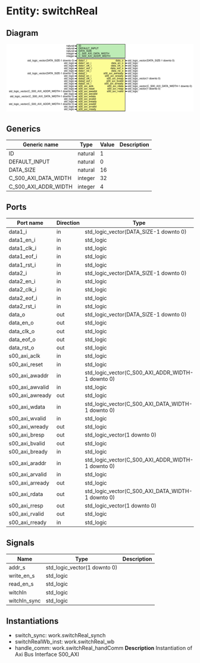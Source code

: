 # Entity: switchReal

## Diagram

![Diagram](switchReal.svg "Diagram")
## Generics

| Generic name         | Type    | Value | Description |
| -------------------- | ------- | ----- | ----------- |
| ID                   | natural | 1     |             |
| DEFAULT_INPUT        | natural | 0     |             |
| DATA_SIZE            | natural | 16    |             |
| C_S00_AXI_DATA_WIDTH | integer | 32    |             |
| C_S00_AXI_ADDR_WIDTH | integer | 4     |             |
## Ports

| Port name       | Direction | Type                                              | Description |
| --------------- | --------- | ------------------------------------------------- | ----------- |
| data1_i         | in        | std_logic_vector(DATA_SIZE-1 downto 0)            |             |
| data1_en_i      | in        | std_logic                                         |             |
| data1_clk_i     | in        | std_logic                                         |             |
| data1_eof_i     | in        | std_logic                                         |             |
| data1_rst_i     | in        | std_logic                                         |             |
| data2_i         | in        | std_logic_vector(DATA_SIZE-1 downto 0)            |             |
| data2_en_i      | in        | std_logic                                         |             |
| data2_clk_i     | in        | std_logic                                         |             |
| data2_eof_i     | in        | std_logic                                         |             |
| data2_rst_i     | in        | std_logic                                         |             |
| data_o          | out       | std_logic_vector(DATA_SIZE-1 downto 0)            |             |
| data_en_o       | out       | std_logic                                         |             |
| data_clk_o      | out       | std_logic                                         |             |
| data_eof_o      | out       | std_logic                                         |             |
| data_rst_o      | out       | std_logic                                         |             |
| s00_axi_aclk    | in        | std_logic                                         |             |
| s00_axi_reset   | in        | std_logic                                         |             |
| s00_axi_awaddr  | in        | std_logic_vector(C_S00_AXI_ADDR_WIDTH-1 downto 0) |             |
| s00_axi_awvalid | in        | std_logic                                         |             |
| s00_axi_awready | out       | std_logic                                         |             |
| s00_axi_wdata   | in        | std_logic_vector(C_S00_AXI_DATA_WIDTH-1 downto 0) |             |
| s00_axi_wvalid  | in        | std_logic                                         |             |
| s00_axi_wready  | out       | std_logic                                         |             |
| s00_axi_bresp   | out       | std_logic_vector(1 downto 0)                      |             |
| s00_axi_bvalid  | out       | std_logic                                         |             |
| s00_axi_bready  | in        | std_logic                                         |             |
| s00_axi_araddr  | in        | std_logic_vector(C_S00_AXI_ADDR_WIDTH-1 downto 0) |             |
| s00_axi_arvalid | in        | std_logic                                         |             |
| s00_axi_arready | out       | std_logic                                         |             |
| s00_axi_rdata   | out       | std_logic_vector(C_S00_AXI_DATA_WIDTH-1 downto 0) |             |
| s00_axi_rresp   | out       | std_logic_vector(1 downto 0)                      |             |
| s00_axi_rvalid  | out       | std_logic                                         |             |
| s00_axi_rready  | in        | std_logic                                         |             |
## Signals

| Name         | Type                         | Description |
| ------------ | ---------------------------- | ----------- |
| addr_s       | std_logic_vector(1 downto 0) |             |
| write_en_s   | std_logic                    |             |
|  read_en_s   | std_logic                    |             |
| witchIn      | std_logic                    |             |
| witchIn_sync | std_logic                    |             |
## Instantiations

- switch_sync: work.switchReal_synch
- switchRealWb_inst: work.switchReal_wb
- handle_comm: work.switchReal_handComm
**Description**
Instantiation of Axi Bus Interface S00_AXI

